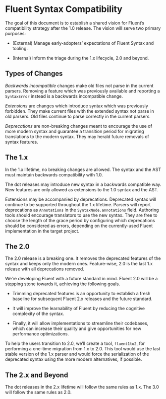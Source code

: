 # Fluent Syntax Compatibility

The goal of this document is to establish a shared vision for Fluent’s
compatibility strategy after the 1.0 release. The vision will serve two
primary purposes:

  - (External) Manage early-adopters’ expectations of Fluent Syntax and
    tooling.

  - (Internal) Inform the triage during the 1.x lifecycle, 2.0 and beyond.


## Types of Changes

_Backwards incompatible_ changes make old files not parse in the current
parsers. Removing a feature which was previously available and reporting a
`SyntaxError` instead is a backwards incompatible change.

_Extensions_ are changes which introduce syntax which was previously
forbidden. They make current files with the extended syntax not parse in old
parsers. Old files continue to parse correctly in the current parsers.

_Deprecations_ are non-breaking changes meant to encourage the use of more
modern syntax and guarantee a transition period for migrating translations to
the modern syntax. They may herald future removals of syntax features.


## The 1.x

In the 1.x lifetime, no breaking changes are allowed. The syntax and the AST
must maintain backwards compatibility with 1.0.

The dot releases may introduce new syntax in a backwards compatible way. New
features are only allowed as extensions to the 1.0 syntax and the AST.

Extensions may be accompanied by deprecations. Deprecated syntax will
continue to be supported throughout the 1.x lifetime. Parsers will report
deprecations as `Annotations` in the `SyntaxNode.annotations` field.
Authoring tools should encourage translators to use the new syntax. They are
free to choose the length of the grace period by configuring which
deprecations should be considered as errors, depending on the currently-used
Fluent implementation in the target project.


## The 2.0

The 2.0 release is a breaking one. It removes the deprecated features of the
syntax and keeps only the modern ones. Feature-wise, 2.0 is the last 1.x
release with all deprecations removed.

We’re developing Fluent with a future standard in mind. Fluent 2.0 will be a
stepping stone towards it, achieving the following goals.

  - Trimming deprecated features is an opportunity to establish a fresh
    baseline for subsequent Fluent 2.x releases and the future standard.

  - It will improve the learnability of Fluent by reducing the cognitive
    complexity of the syntax.

  - Finally, it will allow implementations to streamline their codebases,
    which can increase their quality and give opportunities for new performance
    optimizations.

To help the users transition to 2.0, we’ll create a tool, `fluent1to2`, for
performing a one-time migration from 1.x to 2.0. This tool would use the last
stable version of the 1.x parser and would force the serialization of the
deprecated syntax using the more modern alternatives, if possible.


## The 2.x and Beyond

The dot releases in the 2.x lifetime will follow the same rules as 1.x. The
3.0 will follow the same rules as 2.0.
